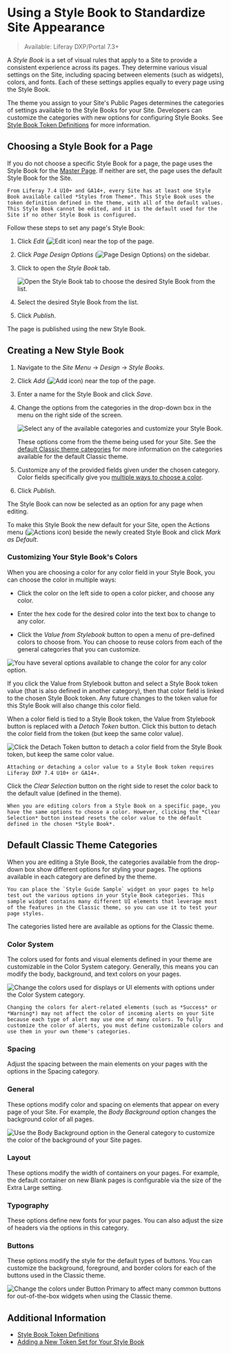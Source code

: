 # Using a Style Book to Standardize Site Appearance

> Available: Liferay DXP/Portal 7.3+

A *Style Book* is a set of visual rules that apply to a Site to provide a consistent experience across its pages. They determine various visual settings on the Site, including spacing between elements (such as widgets), colors, and fonts. Each of these settings applies equally to every page using the Style Book.

The theme you assign to your Site's Public Pages determines the categories of settings available to the Style Books for your Site. Developers can customize the categories with new options for configuring Style Books. See [Style Book Token Definitions](./developer-guide/style-book-token-definitions.md) for more information.

## Choosing a Style Book for a Page

If you do not choose a specific Style Book for a page, the page uses the Style Book for the [Master Page](../../creating-pages/defining-headers-and-footers/master-page-templates.md). If neither are set, the page uses the default Style Book for the Site.

```{note}
From Liferay 7.4 U10+ and GA14+, every Site has at least one Style Book available called *Styles from Theme*. This Style Book uses the token definition defined in the theme, with all of the default values. This Style Book cannot be edited, and it is the default used for the Site if no other Style Book is configured.
```

Follow these steps to set any page's Style Book: 

1. Click *Edit* (![Edit icon](../../../images/icon-edit.png)) near the top of the page.

1. Click *Page Design Options* (![Page Design Options](../../../images/icon-format.png)) on the sidebar.

1. Click to open the *Style Book* tab.

    ![Open the Style Book tab to choose the desired Style Book from the list.](./using-a-style-book-to-standardize-site-appearance/images/01.png)

1. Select the desired Style Book from the list.

1. Click *Publish*.

The page is published using the new Style Book.

## Creating a New Style Book

1. Navigate to the *Site Menu* &rarr; *Design* &rarr; *Style Books*.

1. Click *Add* (![Add icon](../../../images/icon-add.png)) near the top of the page.

1. Enter a name for the Style Book and click *Save*.

1. Change the options from the categories in the drop-down box in the menu on the right side of the screen.

   ![Select any of the available categories and customize your Style Book.](./using-a-style-book-to-standardize-site-appearance/images/02.png)

   These options come from the theme being used for your Site. See the [default Classic theme categories](#default-classic-theme-categories) for more information on the categories available for the default Classic theme.

1. Customize any of the provided fields given under the chosen category. Color fields specifically give you [multiple ways to choose a color](#customizing-your-style-book-s-colors).

1. Click *Publish*.

The Style Book can now be selected as an option for any page when editing.

To make this Style Book the new default for your Site, open the Actions menu (![Actions icon](../../../images/icon-actions.png)) beside the newly created Style Book and click *Mark as Default*.

### Customizing Your Style Book's Colors

When you are choosing a color for any color field in your Style Book, you can choose the color in multiple ways:

* Click the color on the left side to open a color picker, and choose any color.

* Enter the hex code for the desired color into the text box to change to any color.

* Click the *Value from Stylebook* button to open a menu of pre-defined colors to choose from. You can choose to reuse colors from each of the general categories that you can customize.

![You have several options available to change the color for any color option.](./using-a-style-book-to-standardize-site-appearance/images/03.png)

If you click the Value from Stylebook button and select a Style Book token value (that is also defined in another category), then that color field is linked to the chosen Style Book token. Any future changes to the token value for this Style Book will also change this color field.

When a color field is tied to a Style Book token, the Value from Stylebook button is replaced with a *Detach Token* button. Click this button to detach the color field from the token (but keep the same color value).

![Click the *Detach Token* button to detach a color field from the Style Book token, but keep the same color value.](./using-a-style-book-to-standardize-site-appearance/images/04.png)

```{note}
Attaching or detaching a color value to a Style Book token requires Liferay DXP 7.4 U10+ or GA14+.
```

Click the *Clear Selection* button on the right side to reset the color back to the default value (defined in the theme).

```{note}
When you are editing colors from a Style Book on a specific page, you have the same options to choose a color. However, clicking the *Clear Selection* button instead resets the color value to the default defined in the chosen *Style Book*.
```

## Default Classic Theme Categories

When you are editing a Style Book, the categories available from the drop-down box show different options for styling your pages. The options available in each category are defined by the theme.

```{tip}
You can place the `Style Guide Sample` widget on your pages to help test out the various options in your Style Book categories. This sample widget contains many different UI elements that leverage most of the features in the Classic theme, so you can use it to test your page styles. 
```

The categories listed here are available as options for the Classic theme.

### Color System

The colors used for fonts and visual elements defined in your theme are customizable in the Color System category. Generally, this means you can modify the body, background, and text colors on your pages.

![Change the colors used for displays or UI elements with options under the Color System category.](./using-a-style-book-to-standardize-site-appearance/images/05.png)

```{note}
Changing the colors for alert-related elements (such as *Success* or *Warning*) may not affect the color of incoming alerts on your Site because each type of alert may use one of many colors. To fully customize the color of alerts, you must define customizable colors and use them in your own theme's categories.
```

### Spacing

Adjust the spacing between the main elements on your pages with the options in the Spacing category.

### General

These options modify color and spacing on elements that appear on every page of your Site. For example, the *Body Background* option changes the background color of all pages.

![Use the Body Background option in the General category to customize the color of the background of your Site pages.](./using-a-style-book-to-standardize-site-appearance/images/06.png)

### Layout

These options modify the width of containers on your pages. For example, the default container on new Blank pages is configurable via the size of the Extra Large setting.

### Typography

These options define new fonts for your pages. You can also adjust the size of headers via the options in this category.

### Buttons

These options modify the style for the default types of buttons. You can customize the background, foreground, and border colors for each of the buttons used in the Classic theme.

![Change the colors under Button Primary to affect many common buttons for out-of-the-box widgets when using the Classic theme.](./using-a-style-book-to-standardize-site-appearance/images/07.png)

## Additional Information

* [Style Book Token Definitions](./developer-guide/style-book-token-definitions.md)
* [Adding a New Token Set for Your Style Book](./developer-guide/adding-a-new-token-set-for-your-style-book.md)

